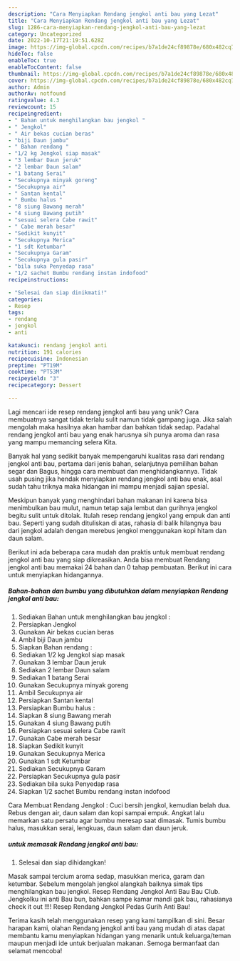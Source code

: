 ```yaml
---
description: "Cara Menyiapkan Rendang jengkol anti bau yang Lezat"
title: "Cara Menyiapkan Rendang jengkol anti bau yang Lezat"
slug: 1286-cara-menyiapkan-rendang-jengkol-anti-bau-yang-lezat
category: Uncategorized
date: 2022-10-17T21:19:51.628Z
image: https://img-global.cpcdn.com/recipes/b7a1de24cf89878e/680x482cq70/rendang-jengkol-anti-bau-foto-resep-utama.jpg
hideToc: false
enableToc: true
enableTocContent: false
thumbnail: https://img-global.cpcdn.com/recipes/b7a1de24cf89878e/680x482cq70/rendang-jengkol-anti-bau-foto-resep-utama.jpg
cover: https://img-global.cpcdn.com/recipes/b7a1de24cf89878e/680x482cq70/rendang-jengkol-anti-bau-foto-resep-utama.jpg
author: Admin
authorAv: notfound
ratingvalue: 4.3
reviewcount: 15
recipeingredient:
- " Bahan untuk menghilangkan bau jengkol "
- " Jengkol"
- " Air bekas cucian beras"
- "biji Daun jambu"
- " Bahan rendang "
- "1/2 kg Jengkol siap masak"
- "3 lembar Daun jeruk"
- "2 lembar Daun salam"
- "1 batang Serai"
- "Secukupnya minyak goreng"
- "Secukupnya air"
- " Santan kental"
- " Bumbu halus "
- "8 siung Bawang merah"
- "4 siung Bawang putih"
- "sesuai selera Cabe rawit"
- " Cabe merah besar"
- "Sedikit kunyit"
- "Secukupnya Merica"
- "1 sdt Ketumbar"
- "Secukupnya Garam"
- "Secukupnya gula pasir"
- "bila suka Penyedap rasa"
- "1/2 sachet Bumbu rendang instan indofood"
recipeinstructions:

- "Selesai dan siap dinikmati!"
categories:
- Resep
tags:
- rendang
- jengkol
- anti

katakunci: rendang jengkol anti 
nutrition: 191 calories
recipecuisine: Indonesian
preptime: "PT19M"
cooktime: "PT53M"
recipeyield: "3"
recipecategory: Dessert

---
```





Lagi mencari ide resep rendang jengkol anti bau yang unik? Cara membuatnya sangat tidak terlalu sulit namun tidak gampang juga. Jika salah mengolah maka hasilnya akan hambar dan bahkan tidak sedap. Padahal rendang jengkol anti bau yang enak harusnya sih punya aroma dan rasa yang mampu memancing selera Kita.





Banyak hal yang sedikit banyak mempengaruhi kualitas rasa dari rendang jengkol anti bau, pertama dari jenis bahan, selanjutnya pemilihan bahan segar dan Bagus, hingga cara membuat dan menghidangkannya. Tidak usah pusing jika hendak menyiapkan rendang jengkol anti bau enak,      asal sudah tahu triknya maka hidangan ini mampu menjadi sajian spesial.














Meskipun banyak yang menghindari bahan makanan ini karena bisa menimbulkan bau mulut, namun tetap saja lembut dan gurihnya jengkol begitu sulit untuk ditolak. Itulah resep rendang jengkol yang empuk dan anti bau. Seperti yang sudah dituliskan di atas, rahasia di balik hilangnya bau dari jengkol adalah dengan merebus jengkol menggunakan kopi hitam dan daun salam.






Berikut ini ada beberapa cara mudah dan praktis untuk membuat rendang jengkol anti bau yang siap dikreasikan. Anda bisa membuat Rendang jengkol anti bau memakai 24 bahan dan 0 tahap pembuatan. Berikut ini cara untuk menyiapkan hidangannya.

<!--inarticleads1-->

##### Bahan-bahan dan bumbu yang dibutuhkan dalam menyiapkan Rendang jengkol anti bau:

1. Sediakan  Bahan untuk menghilangkan bau jengkol :
1. Persiapkan  Jengkol
1. Gunakan  Air bekas cucian beras
1. Ambil biji Daun jambu
1. Siapkan  Bahan rendang :
1. Sediakan 1/2 kg Jengkol siap masak
1. Gunakan 3 lembar Daun jeruk
1. Sediakan 2 lembar Daun salam
1. Sediakan 1 batang Serai
1. Gunakan Secukupnya minyak goreng
1. Ambil Secukupnya air
1. Persiapkan  Santan kental
1. Persiapkan  Bumbu halus :
1. Siapkan 8 siung Bawang merah
1. Gunakan 4 siung Bawang putih
1. Persiapkan sesuai selera Cabe rawit
1. Gunakan  Cabe merah besar
1. Siapkan Sedikit kunyit
1. Gunakan Secukupnya Merica
1. Gunakan 1 sdt Ketumbar
1. Sediakan Secukupnya Garam
1. Persiapkan Secukupnya gula pasir
1. Sediakan bila suka Penyedap rasa
1. Siapkan 1/2 sachet Bumbu rendang instan indofood


Cara Membuat Rendang Jengkol : Cuci bersih jengkol, kemudian belah dua. Rebus dengan air, daun salam dan kopi sampai empuk. Angkat lalu memarkan satu persatu agar bumbu meresap saat dimasak. Tumis bumbu halus, masukkan serai, lengkuas, daun salam dan daun jeruk. 

<!--inarticleads2-->

#####  untuk memasak Rendang jengkol anti bau:


1. Selesai dan siap dihidangkan!

Masak sampai tercium aroma sedap, masukkan merica, garam dan ketumbar. Sebelum mengolah jengkol alangkah baiknya simak tips menghilangkan bau jengkol. Resep Rendang Jengkol Anti Bau Bau Club. Jengkolku ini anti Bau bun, bahkan sampe kamar mandi gak bau, rahasianya check it out !!!! Resep Rendang Jengkol Pedas Gurih Anti Bau! 

Terima kasih telah menggunakan resep yang kami tampilkan di sini. Besar harapan kami, olahan Rendang jengkol anti bau yang mudah di atas dapat membantu kamu menyiapkan hidangan yang menarik untuk keluarga/teman maupun menjadi ide untuk berjualan makanan. Semoga bermanfaat dan selamat mencoba!
